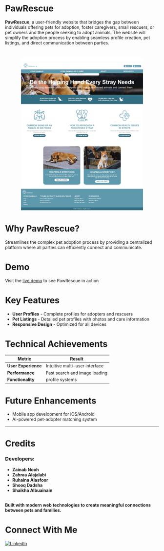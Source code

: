 # **PawRescue**


**PawRescue**, a user-friendly website that bridges the gap between individuals offering pets for adoption, foster caregivers, small rescuers, or pet owners and the people seeking to adopt animals. The website will simplify the adoption process by enabling seamless profile creation, pet listings, and direct communication between parties. 

<div align="center" style="margin: 40px 0;">

  <img src="./public//images/readme-pic.jpeg" width = '400px'>

</div>


# **Why PawRescue?**
Streamlines the complex pet adoption process by providing a centralized platform where all parties can efficiently connect and communicate.

#  **Demo**

 Visit the [live demo](https://pawrescue-w77l.onrender.com) to see PawRescue in action



#  **Key Features**

- **User Profiles** - Complete profiles for adopters and rescuers 
- **Pet Listings** - Detailed pet profiles with photos and care information
- **Responsive Design** - Optimized for all devices


#  **Technical Achievements**

| Metric | Result |
|--------|--------|
| **User Experience** | Intuitive multi-user interface |
| **Performance** | Fast search and image loading |
| **Functionality** | profile systems |



#  **Future Enhancements**

- Mobile app development for iOS/Android
- AI-powered pet-adopter matching system

---

# **Credits**
 ### **Developers:** 
 * **Zainab Nooh** 
 * **Zahraa Alajalabi** 
 * **Ruhaina Alasfoor**
 * **Shooq Dadsha**
 * **Shaikha Albuainain**<br><br> 






**Built with modern web technologies to create meaningful connections between pets and families.**


#  **Connect With Me**

[![LinkedIn](https://img.shields.io/badge/LinkedIn-0077B5?style=for-the-badge&logo=linkedin&logoColor=white)](https://www.linkedin.com/in/zainab-nooh)



